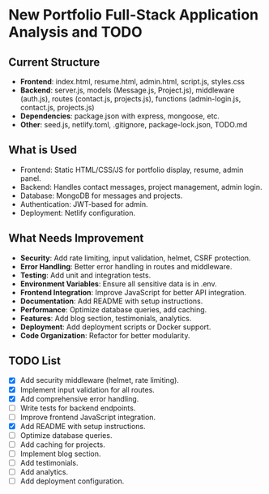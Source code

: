 # New Portfolio Full-Stack Application Analysis and TODO

## Current Structure

- **Frontend**: index.html, resume.html, admin.html, script.js, styles.css
- **Backend**: server.js, models (Message.js, Project.js), middleware (auth.js), routes (contact.js, projects.js), functions (admin-login.js, contact.js, projects.js)
- **Dependencies**: package.json with express, mongoose, etc.
- **Other**: seed.js, netlify.toml, .gitignore, package-lock.json, TODO.md

## What is Used

- Frontend: Static HTML/CSS/JS for portfolio display, resume, admin panel.
- Backend: Handles contact messages, project management, admin login.
- Database: MongoDB for messages and projects.
- Authentication: JWT-based for admin.
- Deployment: Netlify configuration.

## What Needs Improvement

- **Security**: Add rate limiting, input validation, helmet, CSRF protection.
- **Error Handling**: Better error handling in routes and middleware.
- **Testing**: Add unit and integration tests.
- **Environment Variables**: Ensure all sensitive data is in .env.
- **Frontend Integration**: Improve JavaScript for better API integration.
- **Documentation**: Add README with setup instructions.
- **Performance**: Optimize database queries, add caching.
- **Features**: Add blog section, testimonials, analytics.
- **Deployment**: Add deployment scripts or Docker support.
- **Code Organization**: Refactor for better modularity.

## TODO List

- [x] Add security middleware (helmet, rate limiting).
- [x] Implement input validation for all routes.
- [x] Add comprehensive error handling.
- [ ] Write tests for backend endpoints.
- [ ] Improve frontend JavaScript integration.
- [x] Add README with setup instructions.
- [ ] Optimize database queries.
- [ ] Add caching for projects.
- [ ] Implement blog section.
- [ ] Add testimonials.
- [ ] Add analytics.
- [ ] Add deployment configuration.
